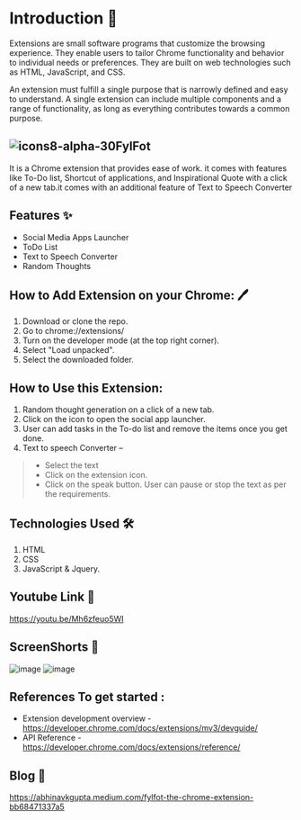 # Introduction 👋
Extensions are small software programs that customize the browsing experience. They enable users to tailor Chrome functionality and behavior to individual needs or preferences. They are built on web technologies such as HTML, JavaScript, and CSS.

An extension must fulfill a single purpose that is narrowly defined and easy to understand. A single extension can include multiple components and a range of functionality, as long as everything contributes towards a common purpose.

## ![icons8-alpha-30](https://user-images.githubusercontent.com/52539720/125122932-b1e2ef80-e113-11eb-8430-bca127710425.png)FylFot
It is a Chrome extension that provides ease of work. it comes with features like To-Do list, Shortcut of applications, and Inspirational Quote with a click of a new tab.it comes with an additional feature of Text to Speech Converter

## Features ✨
* Social Media Apps Launcher
* ToDo List
* Text to Speech Converter
* Random Thoughts
## How to Add Extension on your Chrome: 🖊️
1. Download or clone the repo.
2. Go to chrome://extensions/
3. Turn on the developer mode (at the top right corner).
4. Select "Load unpacked".
5. Select the downloaded folder.
## How to Use this Extension:
1. Random thought generation on a click of a new tab.
2. Click on the icon to open the social app launcher.
3. User can add tasks in the To-do list and remove the items once you get done.
4. Text to speech Converter –
> * Select the text
> * Click on the extension icon.
> * Click on the speak button. User can pause or stop the text as per the requirements.
## Technologies Used 🛠️
1. HTML
2. CSS
3. JavaScript & Jquery.
## Youtube Link 🔗
https://youtu.be/Mh6zfeuo5WI

## ScreenShorts 🎥
![image](https://user-images.githubusercontent.com/52539720/125122775-7cd69d00-e113-11eb-8c5f-30d2e9cdb498.png)
![image](https://user-images.githubusercontent.com/52539720/125171172-64788800-e1d0-11eb-9899-61818c4d11d8.png)



## References To get started :
* Extension development overview - https://developer.chrome.com/docs/extensions/mv3/devguide/
* API Reference - https://developer.chrome.com/docs/extensions/reference/
## Blog :newspaper:
https://abhinavkgupta.medium.com/fylfot-the-chrome-extension-bb68471337a5

